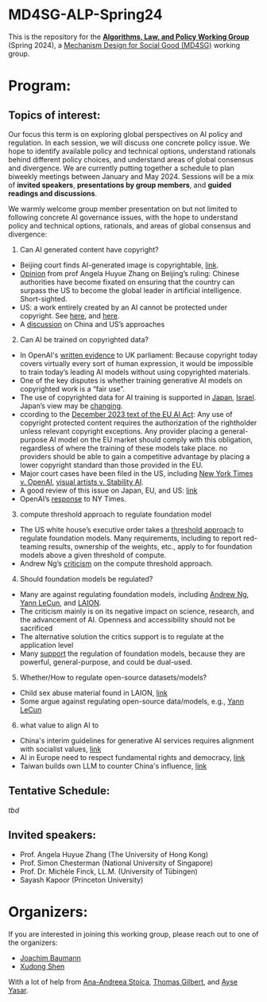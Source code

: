 # MD4SG-ALP-Spring24
This is the repository for the [**Algorithms, Law, and Policy Working Group**](https://www.md4sg.com/workinggroups/lawpolicy) (Spring 2024), a [Mechanism Design for Social Good (MD4SG)](https://www.md4sg.com/index.html) working group.

# Program:

## Topics of interest:
Our focus this term is on exploring global perspectives on AI policy and regulation. In each session, we will discuss one concrete policy issue. We hope to identify available policy and technical options, understand rationals behind different policy choices, and understand areas of global consensus and divergence. We are currently putting together a schedule to plan biweekly meetings between January and May 2024. Sessions will be a mix of **invited speakers**, **presentations by group members**, and **guided readings and discussions**.

We warmly welcome group member presentation on but not limited to following concrete AI governance issues, with the hope to understand policy and technical options, rationals, and areas of global consensus and divergence:
1. Can AI generated content have copyright?
  - Beijing court finds AI-generated image is copyrightable, [link](https://www.lexology.com/library/detail.aspx?g=320bf8d7-fa98-4e43-9237-0487e5cfc88d#:~:text=In%20a%20decision%20issued%5B1,may%20have%20far%2Dreaching%20implications).
  - [Opinion](https://www.project-syndicate.org/commentary/risks-of-beijing-internet-court-ruling-allowing-copyright-of-ai-generated-content-by-angela-huyue-zhang-2023-12?barrier=accesspaylog) from prof Angela Huyue Zhang on Beijing’s ruling: Chinese authorities have become fixated on ensuring that the country can surpass the US to become the global leader in artificial intelligence. Short-sighted.
  - US: a work entirely created by an AI cannot be protected under copyright. See [here](https://www.august-debouzy.com/en/blog/1997-first-ruling-by-a-us-court-for-ai-generated-content-and-copyright-protection), and [here](https://www.spiceworks.com/tech/artificial-intelligence/news/us-copyright-law-ai-generated-content/).
  - A [discussion](https://www.ddg.fr/actualite/copyright-protection-for-generative-aigenerated-content-would-american-and-chinese-approaches-be-contradictory) on China and US’s approaches
2. Can AI be trained on copyrighted data?
  - In OpenAI's [written evidence](https://committees.parliament.uk/writtenevidence/126981/pdf/) to UK parliament: Because copyright today covers virtually every sort of human expression, it would be impossible to train today’s leading AI models without using copyrighted materials.
  - One of the key disputes is whether training generative AI models on copyrighted work is a “fair use”.
  - The use of copyrighted data for AI training is supported in [Japan](https://twitter.com/hardmaru/status/1664146242262425606?s=20), [Israel](https://twitter.com/hardmaru/status/1664149095836188672?s=20). Japan’s view may be [changing](https://asia.nikkei.com/Business/Technology/Japan-panel-pushes-to-shield-copyrighted-work-from-AI-training).
  - ccording to the [December 2023 text of the EU AI Act](https://www.openfuture.eu/wp-content/uploads/2023/12/231206GPAI_Compromise_proposalv4.pdf): Any use of copyright protected content requires the authorization of the rightholder unless relevant copyright exceptions. Any provider placing a general-purpose AI model on the EU market should comply with this obligation, regardless of where the training of these models take place. no providers should be able to gain a competitive advantage by placing a lower copyright standard than those provided in the EU.
  - Major court cases have been filed in the US, including [New York Times v. OpenAI](https://nytco-assets.nytimes.com/2023/12/NYT_Complaint_Dec2023.pdf), [visual artists v. Stability AI](https://www.reuters.com/legal/transactional/lawsuits-accuse-ai-content-creators-misusing-copyrighted-work-2023-01-17/).
  - A good review of this issue on Japan, EU, and US: [link](https://www.mintz.com/insights-center/viewpoints/54731/2024-01-10-unfair-use-copyrighted-works-ai-training-data-ai)
  - OpenAI’s [response](https://openai.com/blog/openai-and-journalism) to NY Times.
3. compute threshold approach to regulate foundation model
  - The US white house’s executive order takes a [threshold approach](https://hai.stanford.edu/news/decoding-white-house-ai-executive-orders-achievements) to regulate foundation models. Many requirements, including to report red-teaming results, ownership of the weights, etc., apply to for foundation models above a given threshold of compute.
  - Andrew Ng’s [criticism](https://twitter.com/AndrewYNg/status/1719474906138607650?s=20) on the compute threshold approach.
4. Should foundation models be regulated?
  - Many are against regulating foundation models, including [Andrew Ng](https://twitter.com/AndrewYNg/status/1719474906138607650?s=20), [Yann LeCun](https://twitter.com/ylecun/status/1734674441806782830?s=20), and [LAION](https://twitter.com/JJitsev/status/1731794689647399191?s=20).
  - The criticism mainly is on its negative impact on science, research, and the advancement of AI. Openness and accessibility should not be sacrificed
  - The alternative solution the critics support is to regulate at the application level
  - Many [support](https://ainowinstitute.org/publication/gpai-is-high-risk-should-not-be-excluded-from-eu-ai-act) the regulation of foundation models, because they are powerful, general-purpose, and could be dual-used.
5. Whether/How to regulate open-source datasets/models?
  - Child sex abuse material found in LAION, [link](https://www.404media.co/laion-datasets-removed-stanford-csam-child-abuse/)
  - Some argue against regulating open-source data/models, e.g., [Yann LeCun](https://twitter.com/ylecun/status/1733481002234679685?lang=en)
6. what value to align AI to
  - China's interim guidelines for generative AI services requires alignment with socialist values, [link](https://dig.watch/updates/chinas-interim-guidelines-for-generative-ai-services)
  - AI in Europe need to respect fundamental rights and democracy, [link](https://www.europarl.europa.eu/news/en/press-room/20231206IPR15699/artificial-intelligence-act-deal-on-comprehensive-rules-for-trustworthy-ai)
  - Taiwan builds own LLM to counter China's influence, [link](https://www.bloomberg.com/news/articles/2024-01-25/taiwan-builds-own-ai-language-model-to-counter-china-s-influence?utm_source=website&utm_medium=share&utm_campaign=twitter)


## Tentative Schedule:
_tbd_

## Invited speakers:
- Prof. Angela Huyue Zhang (The University of Hong Kong)
- Prof. Simon Chesterman (National University of Singapore)
- Prof. Dr. Michèle Finck, LL.M. (University of Tübingen)
- Sayash Kapoor (Princeton University)

# Organizers:
If you are interested in joining this working group, please reach out to one of the organizers:
- [Joachim Baumann](https://www.ifi.uzh.ch/en/scg/people/Baumann.html)
- [Xudong Shen](https://xudongolivershen.github.io/)

With a lot of help from [Ana-Andreea Stoica](http://www.columbia.edu/~as5001/), [Thomas Gilbert](https://www.thomaskrendlgilbert.com/), and [Ayse Yasar](https://www.lse.ac.uk/law/people/academic-staff/ayse-gizem-yasar).
